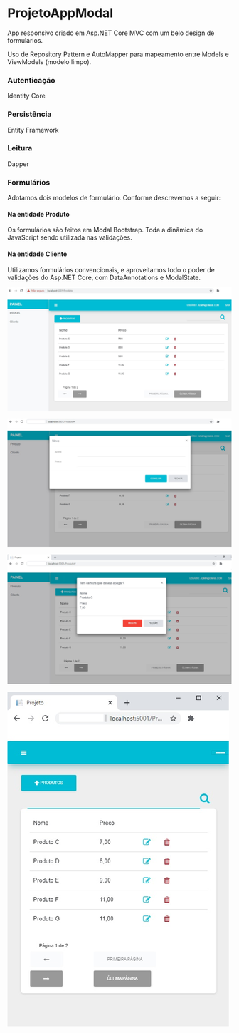 # ProjetoAppModal

App responsivo criado em Asp.NET Core MVC com um belo design de formulários.

Uso de Repository Pattern e AutoMapper para mapeamento entre Models e ViewModels (modelo limpo).

### Autenticação 
Identity Core

### Persistência 
Entity Framework

### Leitura 
Dapper

### Formulários

Adotamos dois modelos de formulário. Conforme descrevemos a seguir:

#### Na entidade Produto 
Os formulários são feitos em Modal Bootstrap. Toda a dinâmica do JavaScript sendo utilizada nas validações.
  
#### Na entidade Cliente 
Utilizamos formulários convencionais, e aproveitamos todo o poder de validações do Asp.NET Core, com DataAnnotations e ModalState.

![alt text](Projeto/wwwroot/images/01.jpg?raw=true=250x250 "Title")

![alt text](Projeto/wwwroot/images/02.jpg?raw=true=250x250 "Title")

![alt text](Projeto/wwwroot/images/03.jpg?raw=true=250x250 "Title")

![alt text](Projeto/wwwroot/images/04.jpg?raw=true=250x250 "Title")




